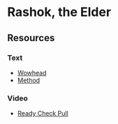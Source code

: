 # Rashok, the Elder

## Resources

### Text

* [Wowhead](https://www.wowhead.com/guide/raids/aberrus-the-shadowed-crucible/rashok-the-elder-strategy)
* [Method](https://www.method.gg/guides/aberrus-the-shadowed-crucible/rashok-the-elder-heroic)

### Video

* [Ready Check Pull](https://www.youtube.com/watch?v=LYoPMoU18U4)
